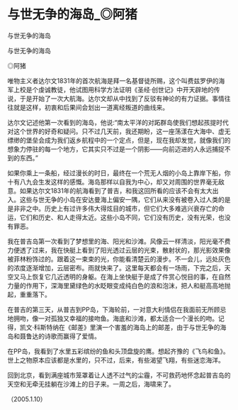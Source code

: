 # 与世无争的海岛_◎阿猪

与世无争的海岛

与世无争的海岛

◎阿猪

唯物主义者达尔文1831年的首次航海是拜一名基督徒所赐，这个叫费兹罗伊的海军上校是个虔诚教徒，他试图用科学方法证明《圣经·创世记》中开天辟地的传说，于是开始了一次大航海。达尔文却从中找到了反驳有神论的有力证据。事情往往就是这样，初衷和后果间会划出一道离经叛道的曲线来。

达尔文记述他第一次看到的海岛，他说:“南太平洋的对跖群岛使我们想起孩提时代对这个世界的好奇和疑问。只不过几天前，我还期盼，这一座荡漾在大海中、虚无缥缈的堡垒会成为我们返乡航程中的一个定点，但是，现在我却发觉，就像我们的想象力停驻的每一个地方，它其实只不过是一个阴影——向前迈进的人永远捕捉不到的东西。”

如果你乘上一条船，经过漫长的时日，最终在一个荒无人烟的小岛上靠岸下船，你十有八九会生发这样的感慨。海岛那样以自我为中心，却又对周围的世界毫无敌意。如果达尔文1831年的航海看到了普吉，和我这回所看的应该不会有太大出入。这些与世无争的小岛在安达曼海上偏安一隅，它们从来没有被卷入过人类的是是非非之中。历史上有过许多伟大得炫目的城市，但它们大多难逃兴衰存亡的命运，它们和历史、和人走得太近。这些小岛不同，它们没有历史，没有光荣，也没有罪恶。

我在普吉岛第一次看到了梦想里的海、阳光和沙滩。风像云一样清淡，阳光毫不费力便透了过来，我在快艇上看到了阳光透过云层的光束，散射状的，那光影效果像被菲林粉饰过的。跟着这一束束的光，你能看清楚云的漫步。不一会儿，远处灰色的浓度逐渐增加，云层密布。雨就快来了。这里每天都会有一场雨，下完之后，天空又马上恢复它几近透明的身躯。在海上坐快艇于是成了件赏心悦目的事，在自然力量的作用下，深海里黛绿色的水眨眼变成纯白色的浪和泡沫，把人和艇高高地抛起，重重落下。

在普吉的第三天，从普吉到PP岛，下海轮前，一对意大利情侣在我面前无所顾忌地拥吻，像一对孤独又幸福的接吻鱼。海底和沙滩，都太适合一个漫长的吻。记得，凯文·科斯特纳在《邮差》里演一个害羞的海岛上的邮差，由于与世无争的海岛和聂鲁达的诗歌而赢得了爱情。

在PP岛，我看到了水里五彩缤纷的鱼和头顶盘旋的鹰。想起齐豫的《飞鸟和鱼》。世上之物原本应该都是水里的，只不过，后来，有些渴望飞翔，有些迷恋海洋。

回到北京，看到满座城市笼罩着让人透不过气的尘霾，不可救药地怀念起普吉岛的天空和无牵无挂躺在沙滩上的日子来。一周之后，海啸来了。

（2005.1.10）
